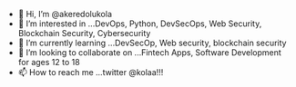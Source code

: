 - 👋 Hi, I’m @akeredolukola
- 👀 I’m interested in ...DevOps, Python, DevSecOps, Web Security, Blockchain Security, Cybersecurity 
- 🌱 I’m currently learning ...DevSecOp, Web security, blockchain security
- 💞️ I’m looking to collaborate on ...Fintech Apps, Software Development for ages 12 to 18 
- 📫 How to reach me ...twitter @kolaa!!!

<!---
akeredolukola/akeredolukola is a ✨ special ✨ repository because its `README.md` (this file) appears on your GitHub profile.
You can click the Preview link to take a look at your changes.
--->
